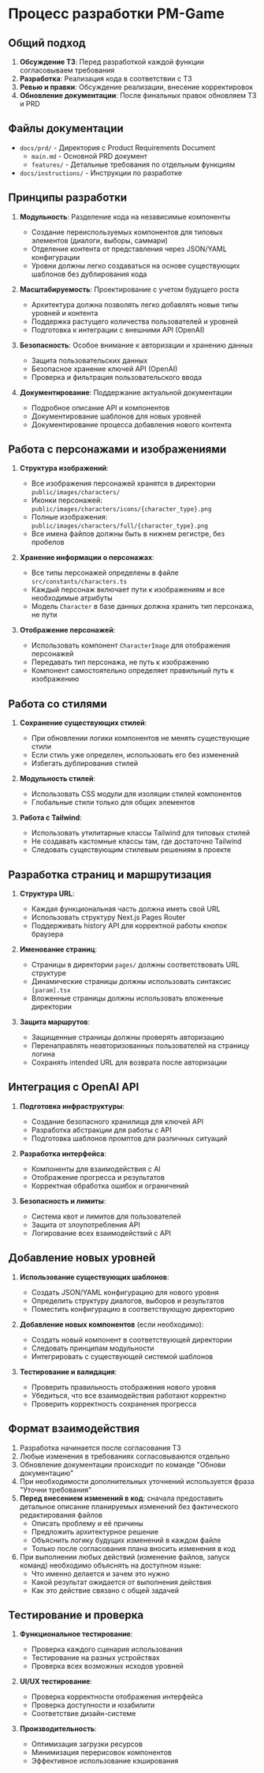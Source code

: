 # Процесс разработки PM-Game

## Общий подход
1. **Обсуждение ТЗ**: Перед разработкой каждой функции согласовываем требования
2. **Разработка**: Реализация кода в соответствии с ТЗ
3. **Ревью и правки**: Обсуждение реализации, внесение корректировок
4. **Обновление документации**: После финальных правок обновляем ТЗ и PRD

## Файлы документации
- `docs/prd/` - Директория с Product Requirements Document
   - `main.md` - Основной PRD документ
   - `features/` - Детальные требования по отдельным функциям
- `docs/instructions/` - Инструкции по разработке

## Принципы разработки
1. **Модульность**: Разделение кода на независимые компоненты
   - Создание переиспользуемых компонентов для типовых элементов (диалоги, выборы, саммари)
   - Отделение контента от представления через JSON/YAML конфигурации
   - Уровни должны легко создаваться на основе существующих шаблонов без дублирования кода

2. **Масштабируемость**: Проектирование с учетом будущего роста
   - Архитектура должна позволять легко добавлять новые типы уровней и контента
   - Поддержка растущего количества пользователей и уровней
   - Подготовка к интеграции с внешними API (OpenAI)

3. **Безопасность**: Особое внимание к авторизации и хранению данных
   - Защита пользовательских данных
   - Безопасное хранение ключей API (OpenAI)
   - Проверка и фильтрация пользовательского ввода

4. **Документирование**: Поддержание актуальной документации
   - Подробное описание API и компонентов
   - Документирование шаблонов для новых уровней
   - Документирование процесса добавления нового контента

## Работа с персонажами и изображениями
1. **Структура изображений**:
   - Все изображения персонажей хранятся в директории `public/images/characters/`
   - Иконки персонажей: `public/images/characters/icons/{character_type}.png`
   - Полные изображения: `public/images/characters/full/{character_type}.png`
   - Все имена файлов должны быть в нижнем регистре, без пробелов

2. **Хранение информации о персонажах**:
   - Все типы персонажей определены в файле `src/constants/characters.ts`
   - Каждый персонаж включает пути к изображениям и все необходимые атрибуты
   - Модель `Character` в базе данных должна хранить тип персонажа, не пути

3. **Отображение персонажей**:
   - Использовать компонент `CharacterImage` для отображения персонажей
   - Передавать тип персонажа, не путь к изображению
   - Компонент самостоятельно определяет правильный путь к изображению

## Работа со стилями
1. **Сохранение существующих стилей**:
   - При обновлении логики компонентов не менять существующие стили
   - Если стиль уже определен, использовать его без изменений
   - Избегать дублирования стилей

2. **Модульность стилей**:
   - Использовать CSS модули для изоляции стилей компонентов
   - Глобальные стили только для общих элементов

3. **Работа с Tailwind**:
   - Использовать утилитарные классы Tailwind для типовых стилей
   - Не создавать кастомные классы там, где достаточно Tailwind
   - Следовать существующим стилевым решениям в проекте

## Разработка страниц и маршрутизация
1. **Структура URL**:
   - Каждая функциональная часть должна иметь свой URL
   - Использовать структуру Next.js Pages Router
   - Поддерживать history API для корректной работы кнопок браузера

2. **Именование страниц**:
   - Страницы в директории `pages/` должны соответствовать URL структуре
   - Динамические страницы должны использовать синтаксис `[param].tsx`
   - Вложенные страницы должны использовать вложенные директории

3. **Защита маршрутов**:
   - Защищенные страницы должны проверять авторизацию
   - Перенаправлять неавторизованных пользователей на страницу логина
   - Сохранять intended URL для возврата после авторизации

## Интеграция с OpenAI API
1. **Подготовка инфраструктуры**:
   - Создание безопасного хранилища для ключей API
   - Разработка абстракции для работы с API
   - Подготовка шаблонов промптов для различных ситуаций

2. **Разработка интерфейса**:
   - Компоненты для взаимодействия с AI
   - Отображение прогресса и результатов
   - Корректная обработка ошибок и ограничений

3. **Безопасность и лимиты**:
   - Система квот и лимитов для пользователей
   - Защита от злоупотребления API
   - Логирование всех взаимодействий с API

## Добавление новых уровней
1. **Использование существующих шаблонов**:
   - Создать JSON/YAML конфигурацию для нового уровня
   - Определить структуру диалогов, выборов и результатов
   - Поместить конфигурацию в соответствующую директорию

2. **Добавление новых компонентов** (если необходимо):
   - Создать новый компонент в соответствующей директории
   - Следовать принципам модульности
   - Интегрировать с существующей системой шаблонов

3. **Тестирование и валидация**:
   - Проверить правильность отображения нового уровня
   - Убедиться, что все взаимодействия работают корректно
   - Проверить корректность сохранения прогресса

## Формат взаимодействия
1. Разработка начинается после согласования ТЗ
2. Любые изменения в требованиях согласовываются отдельно
3. Обновление документации происходит по команде "Обнови документацию"
4. При необходимости дополнительных уточнений используется фраза "Уточни требования"
5. **Перед внесением изменений в код**: сначала предоставить детальное описание планируемых изменений без фактического редактирования файлов
   - Описать проблему и её причины
   - Предложить архитектурное решение
   - Объяснить логику будущих изменений в каждом файле
   - Только после согласования плана вносить изменения в код
6. При выполнении любых действий (изменение файлов, запуск команд) необходимо объяснять на доступном языке:
   - Что именно делается и зачем это нужно
   - Какой результат ожидается от выполнения действия
   - Как это действие связано с общей задачей

## Тестирование и проверка
1. **Функциональное тестирование**:
   - Проверка каждого сценария использования
   - Тестирование на разных устройствах
   - Проверка всех возможных исходов уровней

2. **UI/UX тестирование**:
   - Проверка корректности отображения интерфейса
   - Проверка доступности и юзабилити
   - Соответствие дизайн-системе

3. **Производительность**:
   - Оптимизация загрузки ресурсов
   - Минимизация перерисовок компонентов
   - Эффективное использование кэширования 